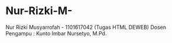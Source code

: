 # Nur-Rizki-M-
Nur Rizki Musyarrofah - 1101617042 (Tugas HTML DEWEB) Dosen Pengampu : Kunto Imbar Nursetyo, M.Pd.
